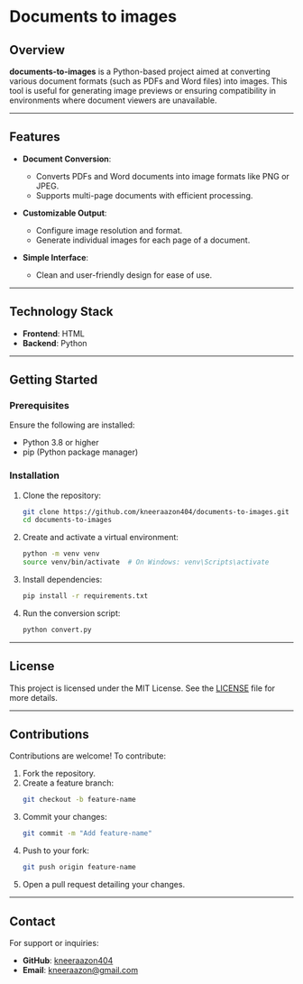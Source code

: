 # Documents to images  

## Overview  

**documents-to-images** is a Python-based project aimed at converting various document formats (such as PDFs and Word files) into images. This tool is useful for generating image previews or ensuring compatibility in environments where document viewers are unavailable.  

---

## Features  

- **Document Conversion**:  
  - Converts PDFs and Word documents into image formats like PNG or JPEG.  
  - Supports multi-page documents with efficient processing.  

- **Customizable Output**:  
  - Configure image resolution and format.  
  - Generate individual images for each page of a document.  

- **Simple Interface**:  
  - Clean and user-friendly design for ease of use.  

---

## Technology Stack  

- **Frontend**: HTML  
- **Backend**: Python  

---

## Getting Started  

### Prerequisites  

Ensure the following are installed:  
- Python 3.8 or higher  
- pip (Python package manager)  

### Installation  

1. Clone the repository:  
   ```bash  
   git clone https://github.com/kneeraazon404/documents-to-images.git  
   cd documents-to-images  
   ```  

2. Create and activate a virtual environment:  
   ```bash  
   python -m venv venv  
   source venv/bin/activate  # On Windows: venv\Scripts\activate  
   ```  

3. Install dependencies:  
   ```bash  
   pip install -r requirements.txt  
   ```  

4. Run the conversion script:  
   ```bash  
   python convert.py  
   ```  

---

## License  

This project is licensed under the MIT License. See the [LICENSE](LICENSE) file for more details.  

---

## Contributions  

Contributions are welcome! To contribute:  

1. Fork the repository.  
2. Create a feature branch:  
   ```bash  
   git checkout -b feature-name  
   ```  
3. Commit your changes:  
   ```bash  
   git commit -m "Add feature-name"  
   ```  
4. Push to your fork:  
   ```bash  
   git push origin feature-name  
   ```  
5. Open a pull request detailing your changes.  

---

## Contact  

For support or inquiries:  
- **GitHub**: [kneeraazon404](https://github.com/kneeraazon404)  
- **Email**: kneeraazon@gmail.com  
